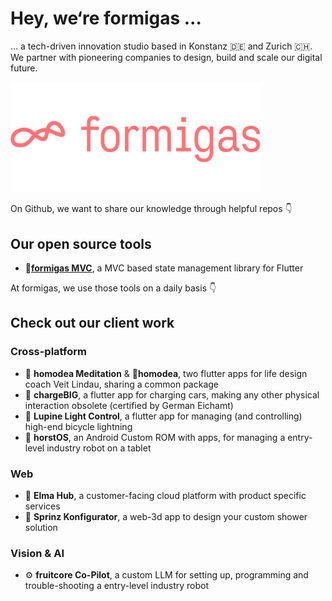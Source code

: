 # Hey, we‘re formigas …
… a tech-driven innovation studio based in Konstanz 🇩🇪 and Zurich 🇨🇭. We partner with pioneering companies to design, build and scale our digital future.

<img src="./img/fmglogo_red.png" alt="Formigas Logo" width="400px"/>


On Github, we want to share our knowledge through helpful repos 👇

## Our open source tools

- 📱[**formigas MVC**](https://github.com/formigas/formigas-mvc), a MVC based state management library for Flutter

At formigas, we use those tools on a daily basis 👇

## **Check out our client work**

### **Cross-platform**

- 🧘 **homodea Meditation** & 📱**homodea**, two flutter apps for life design coach Veit Lindau, sharing a common package
- 🔋 **chargeBIG**, a flutter app for charging cars, making any other physical interaction obsolete (certified by German Eichamt)
- 🔦 **Lupine Light Control**, a flutter app for managing (and controlling) high-end bicycle lightning
- 🤖 **horstOS**, an Android Custom ROM with apps, for managing a entry-level industry robot on a tablet

### **Web**

- 🫧 **Elma Hub**, a customer-facing cloud platform with product specific services
- 🚿 **Sprinz Konfigurator**, a web-3d app to design your custom shower solution

### **Vision & AI**

- ⚙️ **fruitcore Co-Pilot**, a custom LLM for setting up, programming and trouble-shooting a entry-level industry robot
